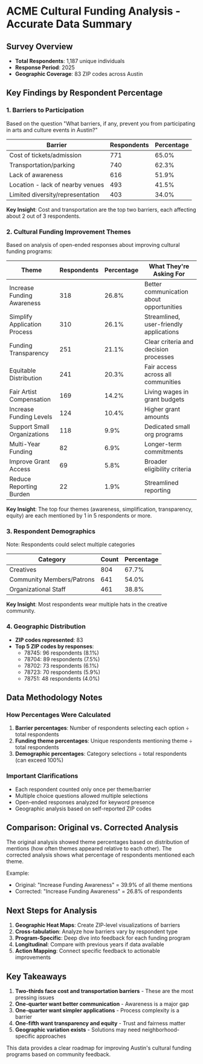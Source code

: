 # ACME Cultural Funding Analysis - Accurate Data Summary

## Survey Overview
- **Total Respondents**: 1,187 unique individuals
- **Response Period**: 2025
- **Geographic Coverage**: 83 ZIP codes across Austin

## Key Findings by Respondent Percentage

### 1. Barriers to Participation
Based on the question "What barriers, if any, prevent you from participating in arts and culture events in Austin?"

| Barrier | Respondents | Percentage |
|---------|------------|------------|
| Cost of tickets/admission | 771 | 65.0% |
| Transportation/parking | 740 | 62.3% |
| Lack of awareness | 616 | 51.9% |
| Location - lack of nearby venues | 493 | 41.5% |
| Limited diversity/representation | 403 | 34.0% |

**Key Insight**: Cost and transportation are the top two barriers, each affecting about 2 out of 3 respondents.

### 2. Cultural Funding Improvement Themes
Based on analysis of open-ended responses about improving cultural funding programs:

| Theme | Respondents | Percentage | What They're Asking For |
|-------|------------|------------|-------------------------|
| Increase Funding Awareness | 318 | 26.8% | Better communication about opportunities |
| Simplify Application Process | 310 | 26.1% | Streamlined, user-friendly applications |
| Funding Transparency | 251 | 21.1% | Clear criteria and decision processes |
| Equitable Distribution | 241 | 20.3% | Fair access across all communities |
| Fair Artist Compensation | 169 | 14.2% | Living wages in grant budgets |
| Increase Funding Levels | 124 | 10.4% | Higher grant amounts |
| Support Small Organizations | 118 | 9.9% | Dedicated small org programs |
| Multi-Year Funding | 82 | 6.9% | Longer-term commitments |
| Improve Grant Access | 69 | 5.8% | Broader eligibility criteria |
| Reduce Reporting Burden | 22 | 1.9% | Streamlined reporting |

**Key Insight**: The top four themes (awareness, simplification, transparency, equity) are each mentioned by 1 in 5 respondents or more.

### 3. Respondent Demographics
Note: Respondents could select multiple categories

| Category | Count | Percentage |
|----------|-------|------------|
| Creatives | 804 | 67.7% |
| Community Members/Patrons | 641 | 54.0% |
| Organizational Staff | 461 | 38.8% |

**Key Insight**: Most respondents wear multiple hats in the creative community.

### 4. Geographic Distribution
- **ZIP codes represented**: 83
- **Top 5 ZIP codes by responses**:
  - 78745: 96 respondents (8.1%)
  - 78704: 89 respondents (7.5%)
  - 78702: 73 respondents (6.1%)
  - 78723: 70 respondents (5.9%)
  - 78751: 48 respondents (4.0%)

## Data Methodology Notes

### How Percentages Were Calculated
1. **Barrier percentages**: Number of respondents selecting each option ÷ total respondents
2. **Funding theme percentages**: Unique respondents mentioning theme ÷ total respondents
3. **Demographic percentages**: Category selections ÷ total respondents (can exceed 100%)

### Important Clarifications
- Each respondent counted only once per theme/barrier
- Multiple choice questions allowed multiple selections
- Open-ended responses analyzed for keyword presence
- Geographic analysis based on self-reported ZIP codes

## Comparison: Original vs. Corrected Analysis

The original analysis showed theme percentages based on distribution of mentions (how often themes appeared relative to each other). The corrected analysis shows what percentage of respondents mentioned each theme.

Example:
- Original: "Increase Funding Awareness" = 39.9% of all theme mentions
- Corrected: "Increase Funding Awareness" = 26.8% of respondents

## Next Steps for Analysis

1. **Geographic Heat Maps**: Create ZIP-level visualizations of barriers
2. **Cross-tabulation**: Analyze how barriers vary by respondent type
3. **Program-Specific**: Deep dive into feedback for each funding program
4. **Longitudinal**: Compare with previous years if data available
5. **Action Mapping**: Connect specific feedback to actionable improvements

## Key Takeaways

1. **Two-thirds face cost and transportation barriers** - These are the most pressing issues
2. **One-quarter want better communication** - Awareness is a major gap
3. **One-quarter want simpler applications** - Process complexity is a barrier
4. **One-fifth want transparency and equity** - Trust and fairness matter
5. **Geographic variation exists** - Solutions may need neighborhood-specific approaches

This data provides a clear roadmap for improving Austin's cultural funding programs based on community feedback.